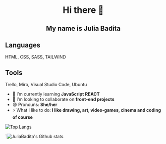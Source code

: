 <h1 align="center"> Hi there 👋</h1>
<h2 align="center">My name is Julia Badita</h2>

## Languages
HTML, CSS, SASS, TAILWIND

## Tools 
Trello, Miro, Visual Studio Code, Ubuntu

- 🌱 I’m currently learning **JavaScript REACT**
- 👯 I’m looking to collaborate on **front-end projects**
- 😄 Pronouns: **She/her**
- ⚡ What I like to do: **I like drawing, art, video-games, cinema and coding of course**


[![Top Langs](https://github-readme-stats.vercel.app/api/top-langs/?username=JuliaBadita&layout=compact&theme=yeblu)](https://github.com/JuliaBadita)

<!-- [![Carte ReadMe](https://github-readme-stats.vercel.app/api/pin/?username=JuliaBadita&theme=yeblu)](https://github.com/JuliaBadita) -->
`![JuliaBadita's Github stats](https://github-readme-stats.vercel.app/api?username=JuliaBadita&show_icons=true&theme=yeblu)
